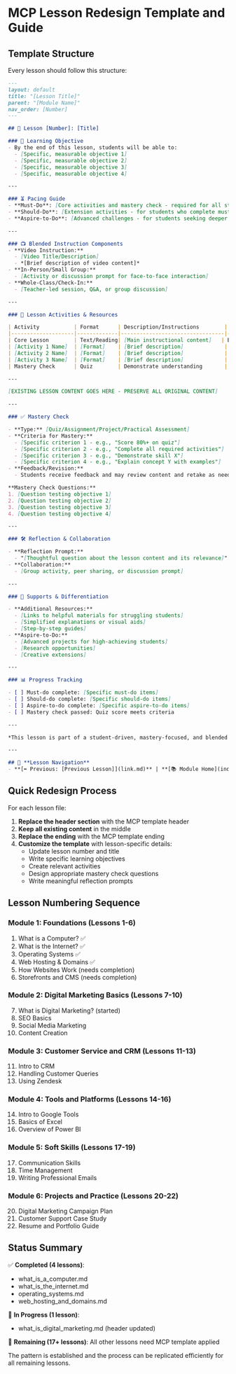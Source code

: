 # MCP Lesson Redesign Template and Guide

## Template Structure

Every lesson should follow this structure:

```markdown
---
layout: default
title: "[Lesson Title]"
parent: "[Module Name]"
nav_order: [Number]
---

## 📗 Lesson [Number]: [Title]

### 🎯 Learning Objective
- By the end of this lesson, students will be able to:  
  - [Specific, measurable objective 1]
  - [Specific, measurable objective 2]
  - [Specific, measurable objective 3]
  - [Specific, measurable objective 4]

---

### ⏳ Pacing Guide
- **Must-Do**: [Core activities and mastery check - required for all students]
- **Should-Do**: [Extension activities - for students who complete must-do]
- **Aspire-to-Do**: [Advanced challenges - for students seeking deeper learning]

---

### 📺 Blended Instruction Components
- **Video Instruction:**  
  - [Video Title/Description]
  - *[Brief description of video content]*
- **In-Person/Small Group:**  
  - [Activity or discussion prompt for face-to-face interaction]
- **Whole-Class/Check-In:**  
  - [Teacher-led session, Q&A, or group discussion]

---

### 📝 Lesson Activities & Resources

| Activity           | Format      | Description/Instructions        | Resource/Link         |
|--------------------|-------------|---------------------------------|-----------------------|
| Core Lesson        | Text/Reading| [Main instructional content]   | Below content         |
| [Activity 1 Name]  | [Format]    | [Brief description]             | Activity 1 below      |
| [Activity 2 Name]  | [Format]    | [Brief description]             | Activity 2 below      |
| [Activity 3 Name]  | [Format]    | [Brief description]             | Activity 3 below      |
| Mastery Check      | Quiz        | Demonstrate understanding       | End of lesson quiz    |

---

[EXISTING LESSON CONTENT GOES HERE - PRESERVE ALL ORIGINAL CONTENT]

---

### ✅ Mastery Check

- **Type:** [Quiz/Assignment/Project/Practical Assessment]
- **Criteria for Mastery:**  
  - [Specific criterion 1 - e.g., "Score 80%+ on quiz"]
  - [Specific criterion 2 - e.g., "Complete all required activities"]
  - [Specific criterion 3 - e.g., "Demonstrate skill X"]
  - [Specific criterion 4 - e.g., "Explain concept Y with examples"]
- **Feedback/Revision:**  
  - Students receive feedback and may review content and retake as needed

**Mastery Check Questions:**
1. [Question testing objective 1]
2. [Question testing objective 2] 
3. [Question testing objective 3]
4. [Question testing objective 4]

---

### 🛠️ Reflection & Collaboration

- **Reflection Prompt:**  
  - "[Thoughtful question about the lesson content and its relevance]"
- **Collaboration:**  
  - [Group activity, peer sharing, or discussion prompt]

---

### 🌱 Supports & Differentiation

- **Additional Resources:**  
  - [Links to helpful materials for struggling students]
  - [Simplified explanations or visual aids]
  - [Step-by-step guides]
- **Aspire-to-Do:**  
  - [Advanced projects for high-achieving students]
  - [Research opportunities]
  - [Creative extensions]

---

### 📊 Progress Tracking

- [ ] Must-do complete: [Specific must-do items]
- [ ] Should-do complete: [Specific should-do items]
- [ ] Aspire-to-do complete: [Specific aspire-to-do items]
- [ ] Mastery check passed: Quiz score meets criteria

---

*This lesson is part of a student-driven, mastery-focused, and blended curriculum. Move ahead only after demonstrating mastery!*

---

## 🧭 **Lesson Navigation**
- **[⬅️ Previous: [Previous Lesson]](link.md)** | **[📚 Module Home](index.md)** | **[➡️ Next: [Next Lesson]](link.md)**
```

## Quick Redesign Process

For each lesson file:

1. **Replace the header section** with the MCP template header
2. **Keep all existing content** in the middle 
3. **Replace the ending** with the MCP template ending
4. **Customize the template** with lesson-specific details:
   - Update lesson number and title
   - Write specific learning objectives
   - Create relevant activities
   - Design appropriate mastery check questions
   - Write meaningful reflection prompts

## Lesson Numbering Sequence

### Module 1: Foundations (Lessons 1-6)
1. What is a Computer? ✅
2. What is the Internet? ✅  
3. Operating Systems ✅
4. Web Hosting & Domains ✅
5. How Websites Work (needs completion)
6. Storefronts and CMS (needs completion)

### Module 2: Digital Marketing Basics (Lessons 7-10)
7. What is Digital Marketing? (started)
8. SEO Basics
9. Social Media Marketing  
10. Content Creation

### Module 3: Customer Service and CRM (Lessons 11-13)
11. Intro to CRM
12. Handling Customer Queries
13. Using Zendesk

### Module 4: Tools and Platforms (Lessons 14-16)
14. Intro to Google Tools
15. Basics of Excel
16. Overview of Power BI

### Module 5: Soft Skills (Lessons 17-19)
17. Communication Skills
18. Time Management
19. Writing Professional Emails

### Module 6: Projects and Practice (Lessons 20-22)
20. Digital Marketing Campaign Plan
21. Customer Support Case Study  
22. Resume and Portfolio Guide

## Status Summary

✅ **Completed (4 lessons)**: 
- what_is_a_computer.md
- what_is_the_internet.md  
- operating_systems.md
- web_hosting_and_domains.md

🔄 **In Progress (1 lesson)**:
- what_is_digital_marketing.md (header updated)

📝 **Remaining (17+ lessons)**: All other lessons need MCP template applied

The pattern is established and the process can be replicated efficiently for all remaining lessons.
